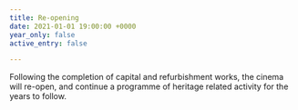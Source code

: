 ```yaml
---
title: Re-opening
date: 2021-01-01 19:00:00 +0000
year_only: false
active_entry: false

---
```

Following the completion of capital and refurbishment works, the cinema will re-open, and continue a programme of heritage related activity for the years to follow.
